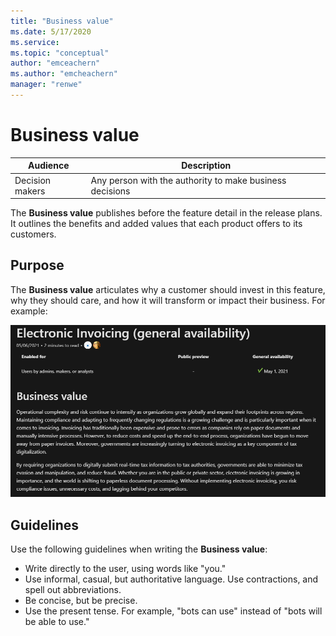 ```yaml
---
title: "Business value"
ms.date: 5/17/2020
ms.service: 
ms.topic: "conceptual"
author: "emceachern"
ms.author: "emcheachern"
manager: "renwe"
---
```


# Business value

| Audience | Description |
|-------------|------------|
| Decision makers | Any person with the authority to make business decisions |

The **Business value** publishes before the feature detail in the release plans. It outlines the benefits and added values that each product offers to its customers.

## Purpose
The **Business value** articulates why a customer should invest in this feature, why they should care, and how it will transform or impact their business. For example: 

[![Example of a business value](media/businessvalue.png "Example of a business value")](https://docs.microsoft.com/dynamics365-release-plan/2021wave1/finance-operations/dynamics365-finance/electronic-invoicing-add-on-dynamics-365-ga)

## Guidelines
Use the following guidelines when writing the **Business value**:

* Write directly to the user, using words like "you."
* Use informal, casual, but authoritative language. Use contractions, and spell out abbreviations.
* Be concise, but be precise.
* Use the present tense. For example, "bots can use" instead of "bots will be able to use."



